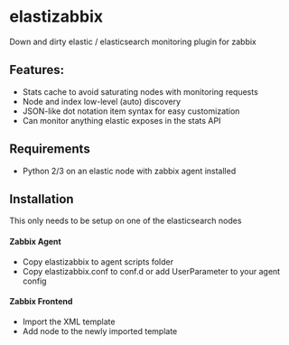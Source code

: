 # elastizabbix
Down and dirty elastic / elasticsearch monitoring plugin for zabbix

## Features:

- Stats cache to avoid saturating nodes with monitoring requests
- Node and index low-level (auto) discovery
- JSON-like dot notation item syntax for easy customization
- Can monitor anything elastic exposes in the stats API

## Requirements

 - Python 2/3 on an elastic node with zabbix agent installed

## Installation

This only needs to be setup on one of the elasticsearch nodes

#### Zabbix Agent

- Copy elastizabbix to agent scripts folder
- Copy elastizabbix.conf to conf.d or add UserParameter to your agent config

#### Zabbix Frontend

- Import the XML template
- Add node to the newly imported template
